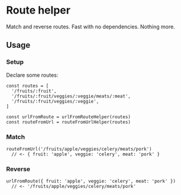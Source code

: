 # Route helper

Match and reverse routes. Fast with no dependencies. Nothing more.

## Usage

### Setup

Declare some routes:

```
const routes = [
  '/fruits/:fruit',
  '/fruits/:fruit/veggies/:veggie/meats/:meat',
  '/fruits/:fruit/veggies/:veggie',
]

const urlFromRoute = urlFromRouteHelper(routes)
const routeFromUrl = routeFromUrlHelper(routes)
```

### Match

```
routeFromUrl('/fruits/apple/veggies/celery/meats/pork')
  // <- { fruit: 'apple', veggie: 'celery', meat: 'pork' }
```

### Reverse

```
urlFromRoute({ fruit: 'apple', veggie: 'celery', meat: 'pork' })
  // <- '/fruits/apple/veggies/celery/meats/pork'
```
